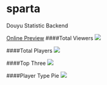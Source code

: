 # sparta
Douyu Statistic Backend


[Online Preview](http://www.sparta.space)
####Total Viewers
![](http://nottubed-imagestorage.stor.sinaapp.com/0fdd7d399edcba4b6f29a20c10058966.png)

####Total Players
![](http://nottubed-imagestorage.stor.sinaapp.com/c38cc7ddae62a71c8f19cd01bcd5d4c5.png)

####Top Three
![](http://nottubed-imagestorage.stor.sinaapp.com/fab573b1473b4ba730ec49d167753fde.png)

####Player Type Pie
![](http://nottubed-imagestorage.stor.sinaapp.com/4d5c3be8c94ba5d953b7dab186e2f656.png)